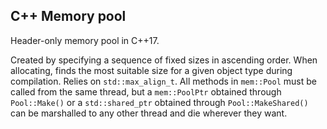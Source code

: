 ## C++ Memory pool

Header-only memory pool in C++17. 

Created by specifying a sequence of fixed sizes in ascending order. When allocating, finds the most suitable size for
 a given object type during compilation. Relies on `std::max_align_t`. All methods in `mem::Pool` must be called from
  the same thread, but a `mem::PoolPtr` obtained through `Pool::Make()` or a `std::shared_ptr` obtained through
   `Pool::MakeShared()` can be
   marshalled to any
   other thread and
   die wherever they want.
